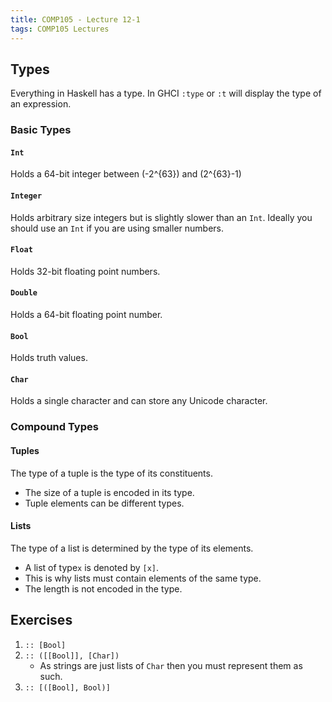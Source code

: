 ```yaml
---
title: COMP105 - Lecture 12-1
tags: COMP105 Lectures
---
```

## Types
Everything in Haskell has a type. In GHCI `:type` or `:t` will display the type of an expression.

### Basic Types
#### `Int`
Holds a 64-bit integer between \(-2^{63}\) and \(2^{63}-1\)

#### `Integer`
Holds arbitrary size integers but is slightly slower than an `Int`. Ideally you should use an `Int` if you are using smaller numbers.

#### `Float`
Holds 32-bit floating point numbers.

#### `Double`
Holds a 64-bit floating point number.

#### `Bool`
Holds truth values.

#### `Char`
Holds a single character and can store any Unicode character.

### Compound Types
#### Tuples
The type of a tuple is the type of its constituents.

* The size of a tuple is encoded in its type.
* Tuple elements can be different types.

#### Lists
The type of a list is determined by the type of its elements.

* A list of type`x` is denoted by `[x]`.
* This is why lists must contain elements of the same type.
* The length is not encoded in the type.

## Exercises
1. `:: [Bool]`
1. `:: ([[Bool]], [Char])`
	* As strings are just lists of `Char` then you must represent them as such.
1. `:: [([Bool], Bool)]`

